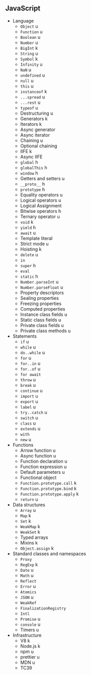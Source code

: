 ## JavaScript

- Language
  - `Object` u
  - `Function` u
  - `Boolean` u
  - `Number` u
  - `BigInt` k
  - `String` u
  - `Symbol` k
  - `Infinity` u
  - `NaN` u
  - `undefined` u
  - `null` u
  - `this` u
  - `instanceof` k
  - `...spread` u
  - `...rest` u
  - `typeof` u
  - Destructuring u
  - Generators k
  - Iterators k
  - Async generator
  - Async iterator
  - Chaining u
  - Optional chaining
  - IIFE k
  - Async IIFE
  - `global` h
  - `globalThis` h
  - `window` h
  - Getters and setters u
  - `__proto__` h
  - `prototype` h
  - Equality operators u
  - Logical operators u
  - Logical Assignment
  - Bitwise operators h
  - Ternary operator u
  - `void` k
  - `yield` h
  - `await` u
  - Template literal
  - Strict mode u
  - Hoisting k
  - `delete` u
  - `in`
  - `super` h
  - `eval`
  - `static` h
  - `Number.parseInt` u
  - `Number.parseFloat` u
  - Property descriptors
  - Sealing properties
  - Freezing properties
  - Computed properties
  - Instance class fields u
  - Static class fields u
  - Private class fields u
  - Private class methods u
- Statements
  - `if` u
  - `while` u
  - `do..while` u
  - `for` u
  - `for..in` u
  - `for..of` u
  - `for await`
  - `throw` u
  - `break` u
  - `continue` u
  - `import` u
  - `export` u
  - `label` u
  - `try..catch` u
  - `switch` u
  - `class` u
  - `extends` u
  - `with`
  - `new` u
- Functions
  - Arrow function u
  - Async function u
  - Function declaration u
  - Function expression u
  - Default parameters u
  - Functional object
  - `Function.prototype.call` k
  - `Function.prototype.bind` k
  - `Function.prototype.apply` k
  - `return` u
- Data structures
  - `Array` u
  - `Map` k
  - `Set` k
  - `WeakMap` k
  - `WeakSet` k
  - Typed arrays
  - Mixins k
  - `Object.assign` k
- Standard classes and namespaces
  - `Proxy`
  - `RegExp` k
  - `Date` u
  - `Math` u
  - `Reflect`
  - `Error` u
  - `Atomics`
  - `JSON` u
  - `WeakRef`
  - `FinalizationRegistry`
  - `Intl`
  - `Promise` u
  - `console` u
  - Timers u
- Infrastructure
  - V8 k
  - Node.js k
  - npm u
  - prettier u
  - MDN u
  - TC39
